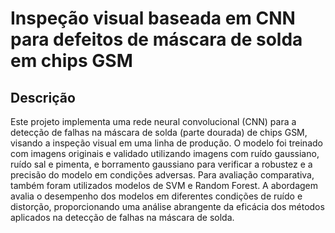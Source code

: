 # Inspeção visual baseada em CNN para defeitos de máscara de solda em chips GSM

## Descrição
Este projeto implementa uma rede neural convolucional (CNN) para a detecção de falhas na máscara de solda (parte dourada) de chips GSM, visando a inspeção visual em uma linha de produção. O modelo foi treinado com imagens originais e validado utilizando imagens com ruído gaussiano, ruído sal e pimenta, e borramento gaussiano para verificar a robustez e a precisão do modelo em condições adversas. Para avaliação comparativa, também foram utilizados modelos de SVM e Random Forest. A abordagem avalia o desempenho dos modelos em diferentes condições de ruído e distorção, proporcionando uma análise abrangente da eficácia dos métodos aplicados na detecção de falhas na máscara de solda.
